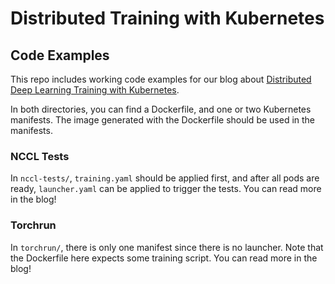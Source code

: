 # Distributed Training with Kubernetes

## Code Examples

This repo includes working code examples for our blog about
[Distributed Deep Learning Training with Kubernetes](https://blog.kensho.com/distributed-training-with-kubernetes-961acd4e8e2c).

In both directories, you can find a Dockerfile, and one or two Kubernetes manifests.
The image generated with the Dockerfile should be used in the manifests.

### NCCL Tests
In `nccl-tests/`, `training.yaml` should be applied first, and after all pods are ready,
`launcher.yaml` can be applied to trigger the tests.
You can read more in the blog!

### Torchrun
In `torchrun/`, there is only one manifest since there is no launcher. 
Note that the Dockerfile here expects some training script.
You can read more in the blog!
